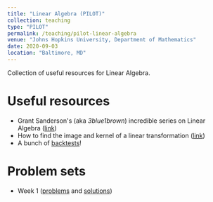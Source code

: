 ```yaml
---
title: "Linear Algebra (PILOT)"
collection: teaching
type: "PILOT"
permalink: /teaching/pilot-linear-algebra
venue: "Johns Hopkins University, Department of Mathematics"
date: 2020-09-03
location: "Baltimore, MD"
---
```


Collection of useful resources for Linear Algebra. 

Useful resources
============

- Grant Sanderson's (aka _3blue1brown_) incredible series on Linear Algebra ([link](https://www.youtube.com/playlist?list=PLZHQObOWTQDPD3MizzM2xVFitgF8hE_ab))
- How to find the image and kernel of a linear transformation ([link](/files/linalg/ranknullity.pdf))
- A bunch of [backtests](http://www.math.jhu.edu/~wsw/S18/201/)!


Problem sets
============
- Week 1 ([problems](/files/linalg/sets/week_1.pdf) and [solutions](/files/linalg/solutions/week_1.pdf))